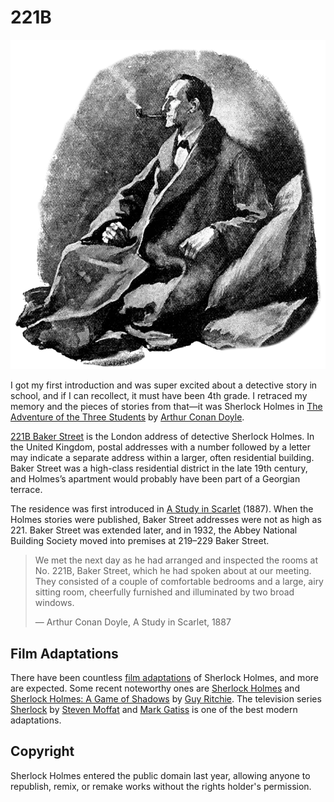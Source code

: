 # 221B

<img class="medium right" src="/static/2024/sherlock-holmes.webp" alt="Sherlock Holmes">

I got my first introduction and was super excited about a detective story in school, and if I can recollect, it must have been 4th grade. I retraced my memory and the pieces of stories from that—it was Sherlock Holmes in [The Adventure of the Three Students](https://en.wikipedia.org/wiki/The_Adventure_of_the_Three_Students) by [Arthur Conan Doyle](https://en.wikipedia.org/wiki/Arthur_Conan_Doyle).

[221B Baker Street](https://en.wikipedia.org/wiki/221B_Baker_Street) is the London address of detective Sherlock Holmes. In the United Kingdom, postal addresses with a number followed by a letter may indicate a separate address within a larger, often residential building. Baker Street was a high-class residential district in the late 19th century, and Holmes’s apartment would probably have been part of a Georgian terrace.

The residence was first introduced in [A Study in Scarlet](https://en.wikipedia.org/wiki/A_Study_in_Scarlet) (1887). When the Holmes stories were published, Baker Street addresses were not as high as 221. Baker Street was extended later, and in 1932, the Abbey National Building Society moved into premises at 219–229 Baker Street.

> We met the next day as he had arranged and inspected the rooms at No. 221B, Baker Street, which he had spoken about at our meeting. They consisted of a couple of comfortable bedrooms and a large, airy sitting room, cheerfully furnished and illuminated by two broad windows.
> 
> — Arthur Conan Doyle, A Study in Scarlet, 1887

## Film Adaptations

There have been countless [film adaptations](https://en.wikipedia.org/wiki/Adaptations_of_Sherlock_Holmes) of Sherlock Holmes, and more are expected. Some recent noteworthy ones are [Sherlock Holmes](https://en.wikipedia.org/wiki/Sherlock_Holmes_(2009_film)) and [Sherlock Holmes: A Game of Shadows](https://en.wikipedia.org/wiki/Sherlock_Holmes:_A_Game_of_Shadows) by [Guy Ritchie](https://en.wikipedia.org/wiki/Guy_Ritchie). The television series [Sherlock](https://en.wikipedia.org/wiki/Sherlock_(TV_series)) by [Steven Moffat](https://en.wikipedia.org/wiki/Steven_Moffat) and [Mark Gatiss](https://en.wikipedia.org/wiki/Mark_Gatiss) is one of the best modern adaptations.

## Copyright

Sherlock Holmes entered the public domain last year, allowing anyone to republish, remix, or remake works without the rights holder's permission.